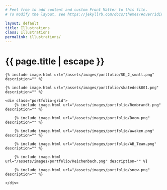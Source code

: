 ```yaml
---
# Feel free to add content and custom Front Matter to this file.
# To modify the layout, see https://jekyllrb.com/docs/themes/#overriding-theme-defaults

layout: default
title: Illustrations
class: Illustrations
permalink: illustrations/
---
```


<div class="wrapper">
    <h1 class="post-title">{{ page.title | escape }}</h1>
</div>

<div class="portfolio-content">

    {% include image.html url="/assets/images/portfolio/SK_2_small.png" description="" %}

    {% include image.html url="/assets/images/portfolio/skatedeck001.png" description="" %}

    <div class="portfolio-grid">
        {% include image.html url="/assets/images/portfolio/Rembrandt.png" description="" %}

        {% include image.html url="/assets/images/portfolio/Doom.png" description="" %}

        {% include image.html url="/assets/images/portfolio/awaken.png" description="" %}

        {% include image.html url="/assets/images/portfolio/AB_Team.png" description="" %}

        {% include image.html url="/assets/images/portfolio/Reichenbach.png" description="" %}

        {% include image.html url="/assets/images/portfolio/snow.png" description="" %}

    </div>


</div>